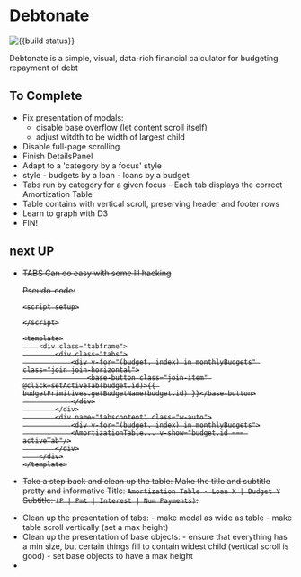 # Debtonate

![{{build status}}](https://github.com/Kylep342/debtonate/workflows/deploy/badge.svg)


Debtonate is a simple, visual, data-rich financial calculator for budgeting repayment of debt


## To Complete

 - Fix presentation of modals:
    - disable base overflow (let content scroll itself)
    - adjust witdth to be width of largest child
 - Disable full-page scrolling
 - Finish DetailsPanel
  - Adapt to a 'category by a focus' style
   - style
    - budgets by a loan
    - loans by a budget
   - Tabs run by category for a given focus
    - Each tab displays the correct Amortization Table
   - Table contains with vertical scroll, preserving header and footer rows
 - Learn to graph with D3
 - FIN!


## next UP

<ul>
<li>
<s>
TABS
Can do easy with some lil hacking

Pseudo-code:

```Vue
<script setup>

</script>

<template>
    <div class="tabframe">
        <div class="tabs">
            <div v-for="(budget, index) in monthlyBudgets" class="join join-horizontal">
                <base-button class="join-item" @click=setActiveTab(budget.id)>{{ budgetPrimitives.getBudgetName(budget.id) }}</base-button>
            </div>
        </div>
        <div name="tabscontent" class="w-auto">
            <div v-for="(budget, index) in monthlyBudgets">
            <AmortizationTable... v-show="budget.id === activeTab"/>
        </div>
    </div>
</template>
```
</s>
</li>


<s><li>
Take a step back and clean up the table:
Make the title and subtitle pretty and informative
Title: `Amortization Table - Loan X | Budget Y`
Subtitle: `(P | Pmt | Interest | Num Payments)`: </li></s>

<li>
Clean up the presentation of tabs:
 - make modal as wide as table
 - make table scroll vertically (set a max height)
</li>

<li>
Clean up the presentation of base objects:
 - ensure that everything has a min size, but certain things fill to contain widest child (vertical scroll is good)
 - set base objects to have a max height
</li>

<li></li>
</ul>